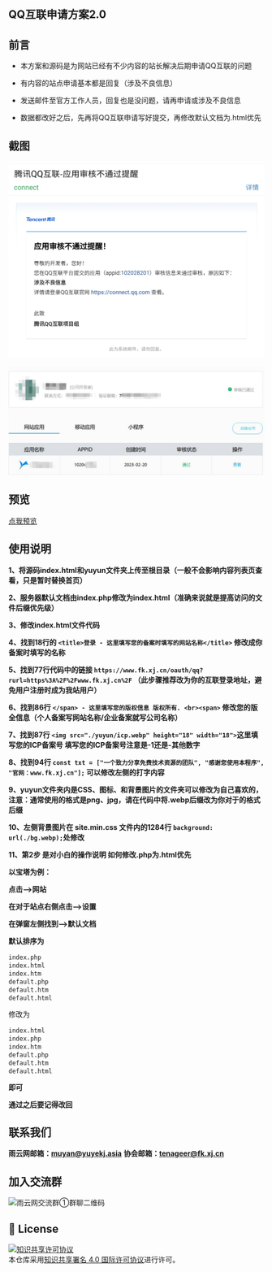 
## QQ互联申请方案2.0


## 前言
* 本方案和源码是为网站已经有不少内容的站长解决后期申请QQ互联的问题

* 有内容的站点申请基本都是回复（涉及不良信息）

* 发送邮件至官方工作人员，回复也是没问题，请再申请或涉及不良信息

* 数据都改好之后，先再将QQ互联申请写好提交，再修改默认文档为.html优先


## 截图
![不通过邮件截图](20230225202543.jpg)

![使用本方案](20230225204153.jpg)


## 预览
 [点我预览](https://yihang-atri.github.io/QIAS2.0/)


## 使用说明

**1、将源码index.html和yuyun文件夹上传至根目录（一般不会影响内容列表页查看，只是暂时替换首页）**

**2、服务器默认文档由index.php修改为index.html（准确来说就是提高访问的文件后缀优先级）**

**3、修改index.html文件代码**

**4、找到18行的 `<title>登录 - 这里填写您的备案时填写的网站名称</title>` 修改成你备案时填写的名称**

**5、找到77行代码中的链接 `https://www.fk.xj.cn/oauth/qq?rurl=https%3A%2F%2Fwww.fk.xj.cn%2F` （此步骤推荐改为你的互联登录地址，避免用户注册时成为我站用户）**

**6、找到86行 `</span> - 这里填写您的版权信息 版权所有. <br><span>` 修改您的版全信息（个人备案写网站名称/企业备案就写公司名称）**

**7、找到87行 `<img src="./yuyun/icp.webp" height="18" width="18">`这里填写您的ICP备案号</span> 填写您的ICP备案号注意是-1还是-其他数字**

**8、找到94行 `const txt = ["一个致力分享免费技术资源的团队", "感谢您使用本程序", "官网：www.fk.xj.cn"];` 可以修改左侧的打字内容**

**9、yuyun文件夹内是CSS、图标、和背景图片的文件夹可以修改为自己喜欢的，注意：通常使用的格式是png、jpg，请在代码中将.webp后缀改为你对于的格式后缀**

**10、左侧背景图片在 site.min.css 文件内的1284行 `background: url(./bg.webp);`处修改**


**11、第2步 是对小白的操作说明 如何修改.php为.html优先**

**以宝塔为例：**

**点击——>网站**

**在对于站点右侧点击——>设置**

**在弹窗左侧找到——>默认文档**

**默认排序为**

```
index.php
index.html
index.htm
default.php
default.htm
default.html
```
修改为

```
index.html
index.php
index.htm
default.php
default.htm
default.html
```
**即可**


**通过之后要记得改回**



## 联系我们

**雨云网邮箱：muyan@yuyekj.asia**
**协会邮箱：tenageer@fk.xj.cn**


## 加入交流群    
![雨云网交流群①群聊二维码](https://foruda.gitee.com/images/1677300786860289345/ff5786c5_8733419.png "")


## 📌 License

<a rel="license" href="http://creativecommons.org/licenses/by/4.0/"><img alt="知识共享许可协议" style="border-width:0" src="https://images.gitee.com/uploads/images/2020/0907/190809_d6adca86_5694891.png" /></a><br />本仓库采用<a rel="license" href="http://creativecommons.org/licenses/by/4.0/">知识共享署名 4.0 国际许可协议</a>进行许可。